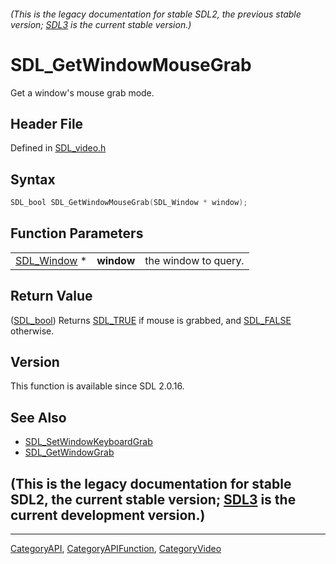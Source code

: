 ###### (This is the legacy documentation for stable SDL2, the previous stable version; [SDL3](https://wiki.libsdl.org/SDL3/) is the current stable version.)
# SDL_GetWindowMouseGrab

Get a window's mouse grab mode.

## Header File

Defined in [SDL_video.h](https://github.com/libsdl-org/SDL/blob/SDL2/include/SDL_video.h)

## Syntax

```c
SDL_bool SDL_GetWindowMouseGrab(SDL_Window * window);
```

## Function Parameters

|                            |            |                      |
| -------------------------- | ---------- | -------------------- |
| [SDL_Window](SDL_Window) * | **window** | the window to query. |

## Return Value

([SDL_bool](SDL_bool)) Returns [SDL_TRUE](SDL_TRUE) if mouse is grabbed,
and [SDL_FALSE](SDL_FALSE) otherwise.

## Version

This function is available since SDL 2.0.16.

## See Also

- [SDL_SetWindowKeyboardGrab](SDL_SetWindowKeyboardGrab)
- [SDL_GetWindowGrab](SDL_GetWindowGrab)


## (This is the legacy documentation for stable SDL2, the current stable version; [SDL3](https://wiki.libsdl.org/SDL3/) is the current development version.)



----
[CategoryAPI](CategoryAPI), [CategoryAPIFunction](CategoryAPIFunction), [CategoryVideo](CategoryVideo)

